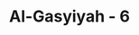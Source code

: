 ---
title: "Al-Gasyiyah - 6"
no: 6
arabic_no: ٦
ayah: لَيْسَ لَهُمْ طَعَامٌ اِلَّا مِنْ ضَرِيْعٍۙ
translation: "Tidak ada makanan bagi mereka selain dari pohon yang berduri,"
tafsir: "Dalam ayat-ayat ini, Allah menerangkan bahwa orang-orang kafir akan dimasukkan ke dalam neraka. Bila mereka meminta air karena haus, maka mereka diberi air bersumber dari mata air yang sangat panas. Bila mereka meminta makan, maka diberi makanan yang jelek, yang tidak ada artinya. Allah berfirman:\n\nDan tidak ada makanan (baginya) kecuali dari darah dan nanah. (al-haqqah/69: 36)\n\nDan firman Allah:\n\nKemudian sesungguhnya kamu, wahai orang-orang yang sesat lagi mendustakan! pasti akan memakan pohon zaqqum. (al-Waqi'ah/56: 51-52)\n\nDalam ayat lain Allah berfirman:\n\nSungguh pohon zaqqum itu, makanan bagi orang yang banyak dosa. (ad-Dukhan/44: 43-44)"
---